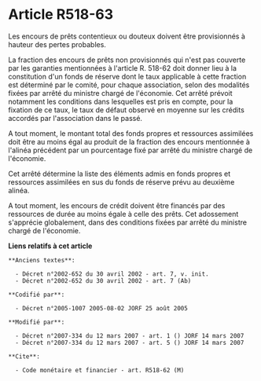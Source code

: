 # Article R518-63

Les encours de prêts contentieux ou douteux doivent être provisionnés à hauteur des pertes probables.

La fraction des encours de prêts non provisionnés qui n'est pas couverte par les garanties mentionnées à l'article R. 518-62
doit donner lieu à la constitution d'un fonds de réserve dont le taux applicable à cette fraction est déterminé par le
comité, pour chaque association, selon des modalités fixées par arrêté du ministre chargé de l'économie. Cet arrêté prévoit
notamment les conditions dans lesquelles est pris en compte, pour la fixation de ce taux, le taux de défaut observé en
moyenne sur les crédits accordés par l'association dans le passé.

A tout moment, le montant total des fonds propres et ressources assimilées doit être au moins égal au produit de la fraction
des encours mentionnée à l'alinéa précédent par un pourcentage fixé par arrêté du ministre chargé de l'économie.

Cet arrêté détermine la liste des éléments admis en fonds propres et ressources assimilées en sus du fonds de réserve prévu
au deuxième alinéa.

A tout moment, les encours de crédit doivent être financés par des ressources de durée au moins égale à celle des prêts. Cet
adossement s'apprécie globalement, dans des conditions fixées par arrêté du ministre chargé de l'économie.

**Liens relatifs à cet article**

	**Anciens textes**:

	  - Décret n°2002-652 du 30 avril 2002 - art. 7, v. init.
	  - Décret n°2002-652 du 30 avril 2002 - art. 7 (Ab)

	**Codifié par**:

	  - Décret n°2005-1007 2005-08-02 JORF 25 août 2005

	**Modifié par**:

	  - Décret n°2007-334 du 12 mars 2007 - art. 1 () JORF 14 mars 2007
	  - Décret n°2007-334 du 12 mars 2007 - art. 5 () JORF 14 mars 2007

	**Cite**:

	  - Code monétaire et financier - art. R518-62 (M)
